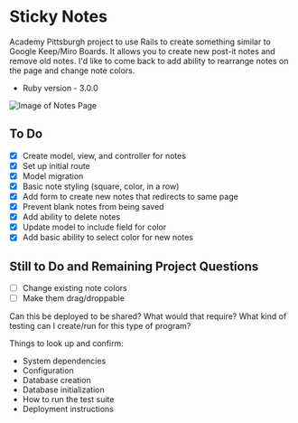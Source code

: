 # Sticky Notes
Academy Pittsburgh project to use Rails to create something similar to Google Keep/Miro Boards. It allows you to create new post-it notes and remove old notes. I'd like to come back to add ability to rearrange notes on the page and change note colors.

* Ruby version - 3.0.0

![Image of Notes Page](https://github.com/reg710/notes/blob/main/screenshots/Screen%20Shot%202021-07-14%20at%202.46.53%20PM.png)

## To Do
- [x] Create model, view, and controller for notes
- [x] Set up initial route
- [x] Model migration
- [x] Basic note styling (square, color, in a row)
- [x] Add form to create new notes that redirects to same page
- [x] Prevent blank notes from being saved
- [x] Add ability to delete notes
- [x] Update model to include field for color
- [x] Add basic ability to select color for new notes

## Still to Do and Remaining Project Questions
- [ ] Change existing note colors
- [ ] Make them drag/droppable 

Can this be deployed to be shared? What would that require?
What kind of testing can I create/run for this type of program?


Things to look up and confirm:

* System dependencies
* Configuration
* Database creation
* Database initialization
* How to run the test suite
* Deployment instructions

